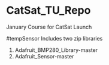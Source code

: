 # CatSat_TU_Repo
January Course for CatSat Launch

#tempSensor 
Includes two zip libraries 
1. Adafruit_BMP280_Library-master
2. Adafruit_Sensor-master
